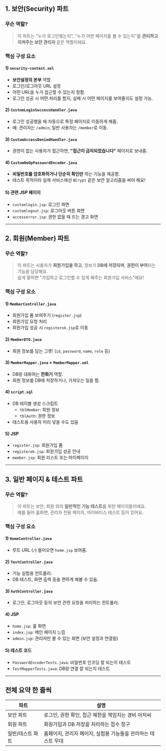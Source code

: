 <h2 id="1-보안security-파트">1. 보안(Security) 파트</h2>
<h3 id="무슨-역할">무슨 역할?</h3>
<blockquote>
<p>이 파트는 &quot;누가 로그인했는지&quot;, &quot;누가 어떤 페이지를 볼 수 있는지&quot;를 <strong>관리하고 지켜주는 보안 관리자</strong> 같은 역할이에요.</p>
</blockquote>
<h3 id="핵심-구성-요소">핵심 구성 요소</h3>
<h4 id="1-security-contextxml">1) <code>security-context.xml</code></h4>
<ul>
<li><strong>보안설정의 본부</strong> 역할.</li>
<li>로그인/로그아웃 URL 설정</li>
<li>어떤 URL을 누가 접근할 수 있는지 정함.</li>
<li>로그인 성공 시 어떤 처리를 할지, 실패 시 어떤 페이지를 보여줄지도 설정 가능.</li>
</ul>
<h4 id="2-customloginsuccesshandlerjava">2) <code>CustomLoginSuccessHandler.java</code></h4>
<ul>
<li>로그인 성공했을 때 자동으로 특정 페이지로 이동하게 해줌.</li>
<li>예: 관리자는 <code>/admin</code>, 일반 사용자는 <code>/member</code>로 이동.</li>
</ul>
<h4 id="3-customaccessdeniedhandlerjava">3) <code>CustomAccessDeniedHandler.java</code></h4>
<ul>
<li>권한이 없는 사용자가 접근하면, <strong>&quot;접근이 금지되었습니다&quot;</strong> 페이지로 보내줌.</li>
</ul>
<h4 id="4-customnooppasswordencoderjava">4) <code>CustomNoOpPasswordEncoder.java</code></h4>
<ul>
<li><strong>비밀번호를 암호화하거나 단순히 확인만</strong> 하는 기능을 제공함.</li>
<li>테스트 목적이라 실제 서비스에선 <code>BCrypt</code> 같은 보안 알고리즘을 써야 해요!</li>
</ul>
<h4 id="5-관련-jsp-페이지">5) 관련 JSP 페이지</h4>
<ul>
<li><code>customlogin.jsp</code>: 로그인 화면</li>
<li><code>customlogout.jsp</code>: 로그아웃 버튼 화면</li>
<li><code>accesserror.jsp</code>: 권한 없을 때 뜨는 경고 화면</li>
</ul>
<hr />
<h2 id="2-회원member-파트">2. 회원(Member) 파트</h2>
<h3 id="무슨-역할-1">무슨 역할?</h3>
<blockquote>
<p>이 파트는 사용자가 <strong>회원가입을 하고</strong>, 정보가 <strong>DB에 저장되며</strong>, <strong>권한이 부여</strong>되는 기능을 담당해요.<br />쉽게 말하면 &quot;가입하고 로그인할 수 있게 해주는 회원가입 서비스&quot;에요!</p>
</blockquote>
<h3 id="핵심-구성-요소-1">핵심 구성 요소</h3>
<h4 id="1-membercontrollerjava">1) <code>MemberController.java</code></h4>
<ul>
<li>회원가입 폼 보여주기 (<code>register.jsp</code>)</li>
<li>회원가입 요청 처리</li>
<li>회원가입 성공 시 <code>registerok.jsp</code>로 이동</li>
</ul>
<h4 id="2-memberdtojava">2) <code>MemberDTO.java</code></h4>
<ul>
<li>회원 정보를 담는 그릇! (<code>id</code>, <code>password</code>, <code>name</code>, <code>role</code> 등)</li>
</ul>
<h4 id="3-membermapperjava--membermapperxml">3) <code>MemberMapper.java</code> + <code>MemberMapper.xml</code></h4>
<ul>
<li>DB랑 대화하는 <strong>전화기</strong> 역할.</li>
<li>회원 정보를 DB에 저장하거나, 가져오는 일을 함.</li>
</ul>
<h4 id="4-scriptsql">4) <code>script.sql</code></h4>
<ul>
<li>DB 테이블 생성 스크립트<ul>
<li><code>tblMember</code>: 회원 정보</li>
<li><code>tblAuth</code>: 권한 정보</li>
</ul>
</li>
<li>테스트용 사용자 미리 넣을 수도 있음</li>
</ul>
<h4 id="5-jsp">5) JSP</h4>
<ul>
<li><code>register.jsp</code>: 회원가입 폼</li>
<li><code>registerok.jsp</code>: 회원가입 성공 안내</li>
<li><code>member.jsp</code>: 회원 리스트 또는 마이페이지</li>
</ul>
<hr />
<h2 id="3-일반-페이지--테스트-파트">3. 일반 페이지 &amp; 테스트 파트</h2>
<h3 id="무슨-역할-2">무슨 역할?</h3>
<blockquote>
<p>이 파트는 보안, 회원 외의 <strong>일반적인 기능 테스트</strong>를 위한 페이지들이에요.<br />예를 들어 홈화면, 관리자 전용 페이지, 마이바티스 테스트 등이 있어요.</p>
</blockquote>
<h3 id="핵심-구성-요소-2">핵심 구성 요소</h3>
<h4 id="1-homecontrollerjava">1) <code>HomeController.java</code></h4>
<ul>
<li>루트 URL (<code>/</code>) 들어오면 <code>home.jsp</code> 보여줌.</li>
</ul>
<h4 id="2-testcontrollerjava">2) <code>TestController.java</code></h4>
<ul>
<li>기능 실험용 컨트롤러.</li>
<li>DB 테스트, 화면 출력 등을 편하게 해볼 수 있음.</li>
</ul>
<h4 id="3-authcontrollerjava">3) <code>AuthController.java</code></h4>
<ul>
<li>로그인, 로그아웃 등의 보안 관련 요청을 처리하는 컨트롤러.</li>
</ul>
<h4 id="4-jsp">4) JSP</h4>
<ul>
<li><code>home.jsp</code>: 홈 화면</li>
<li><code>index.jsp</code>: 메인 페이지 느낌</li>
<li><code>admin.jsp</code>: 관리자만 볼 수 있는 화면 (보안 설정과 연결됨)</li>
</ul>
<h4 id="5-테스트-코드">5) 테스트 코드</h4>
<ul>
<li><code>PasswordEncoderTests.java</code>: 비밀번호 인코딩 잘 되는지 테스트</li>
<li><code>TestMapperTests.java</code>: DB랑 연결 잘 되는지 테스트</li>
</ul>
<hr />
<h2 id="전체-요약-한-줄씩">전체 요약 한 줄씩</h2>
<table>
<thead>
<tr>
<th>파트</th>
<th>설명</th>
</tr>
</thead>
<tbody><tr>
<td>보안 파트</td>
<td>로그인, 권한 확인, 접근 제한을 책임지는 경비 아저씨</td>
</tr>
<tr>
<td>회원 파트</td>
<td>회원가입과 DB 저장을 처리하는 접수 창구</td>
</tr>
<tr>
<td>일반/테스트 파트</td>
<td>홈페이지, 관리자 페이지, 실험용 기능들을 관리하는 테스트 무대</td>
</tr>
</tbody></table>